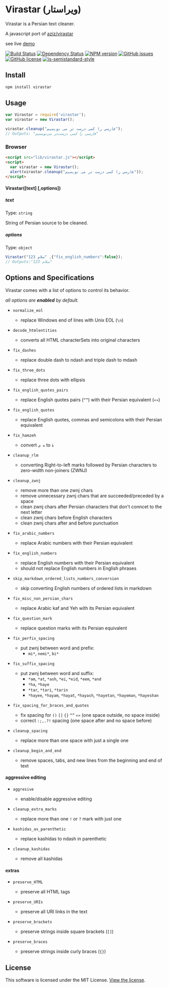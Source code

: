 # Virastar (ویراستار)
Virastar is a Persian text cleaner.

A javascript port of [aziz/virastar](https://github.com/aziz/virastar)

see live [demo](https://juvee.github.io/virastar/)

[![Build Status](https://img.shields.io/travis/juvee/virastar/master.svg?style=flat-square)](https://travis-ci.org/juvee/virastar)
[![Dependency Status](https://img.shields.io/david/juvee/virastar.svg?style=flat-square)](https://david-dm.org/juvee/virastar)
[![NPM version](https://img.shields.io/npm/v/virastar.svg?style=flat-square)](https://www.npmjs.com/package/virastar)
[![GitHub issues](https://img.shields.io/github/issues/juvee/virastar.svg?style=flat-square)](https://github.com/juvee/virastar/issues)
[![GitHub license](https://img.shields.io/badge/license-MIT-blue.svg?style=flat-square)](https://raw.githubusercontent.com/juvee/virastar/master/LICENSE)
[![js-semistandard-style](https://img.shields.io/badge/code%20style-semistandard-brightgreen.svg?style=flat-square)](https://github.com/Flet/semistandard)

## Install
``` bash
npm install virastar
```

## Usage
```js
var Virastar = require('virastar');
var virastar = new Virastar();

virastar.cleanup("فارسي را كمی درست تر می نويسيم");
// Outputs: "فارسی را کمی درست‌تر می‌نویسیم"
```

### Browser
```html
<script src="lib/virastar.js"></script>
<script>
  var virastar = new Virastar();
  alert(virastar.cleanup("فارسي را كمی درست تر می نويسيم"));
</script>
```

#### Virastar([text] [,options])

##### text
Type: `string`

String of Persian source to be cleaned.

##### options
Type: `object`

```js
Virastar("سلام 123" ,{"fix_english_numbers":false});
// Outputs:"سلام 123"
```

## Options and Specifications
Virastar comes with a list of options to control its behavior.

_all options are **enabled** by default._

* `normalize_eol`
	- replace Windows end of lines with Unix EOL (`\n`)


* `decode_htmlentities`
	- converts all HTML characterSets into original characters


* `fix_dashes`
	- replace double dash to ndash and triple dash to mdash


* `fix_three_dots`
	- replace three dots with ellipsis


* `fix_english_quotes_pairs`
	- replace English quotes pairs (`“”`) with their Persian equivalent (`«»`)


* `fix_english_quotes`
	- replace English quotes, commas and semicolons with their Persian equivalent


* `fix_hamzeh`
	- convert `ه ی` to `هٔ`


* `cleanup_rlm`
	- converting Right-to-left marks followed by Persian characters to zero-width non-joiners (ZWNJ)


* `cleanup_zwnj`
	- remove more than one zwnj chars  
	- remove unnecessary zwnj chars that are succeeded/preceded by a space  
	- clean zwnj chars after Persian characters that don't conncet to the next letter  
	- clean zwnj chars before English characters  
	- clean zwnj chars after and before punctuation  


* `fix_arabic_numbers`
	- replace Arabic numbers with their Persian equivalent


* `fix_english_numbers`
	- replace English numbers with their Persian equivalent
	- should not replace English numbers in English phrases


* `skip_markdown_ordered_lists_numbers_conversion`
	- skip converting English numbers of ordered lists in markdown


* `fix_misc_non_persian_chars`
	- replace Arabic kaf and Yeh with its Persian equivalent


* `fix_question_mark`
	- replace question marks with its Persian equivalent


* `fix_perfix_spacing`
	- put zwnj between word and prefix:
		- `mi*`, `nemi*`, `bi*`


* `fix_suffix_spacing`
	- put zwnj between word and suffix:
		- `*am`, `*at`, `*ash`, `*ei`, `*eid`, `*eem`, `*and`
		- `*ha`, `*haye`
		- `*tar`, `*tari`, `*tarin`
		- `*hayee`, `*hayam`, `*hayat`, `*hayash`, `*hayetan`, `*hayeman`, `*hayeshan`


* `fix_spacing_for_braces_and_quotes`
	- fix spacing for `()` `[]` `{}`  `“”` `«»` (one space outside, no space inside)
	- correct `:;,.?!` spacing (one space after and no space before)


* `cleanup_spacing`
	- replace more than one space with just a single one


* `cleanup_begin_and_end`
	- remove spaces, tabs, and new lines from the beginning and end of text

#### aggressive editing
* `aggresive`
	- enable/disable aggressive editing


* `cleanup_extra_marks`
	- replace more than one `!` or `?` mark with just one

* `kashidas_as_parenthetic`
	- replace kashidas to ndash in parenthetic

* `cleanup_kashidas`
	- remove all kashidas

#### extras
* `preserve_HTML`
	- preserve all HTML tags


* `preserve_URIs`
	- preserve all URI links in the text


* `preserve_brackets`
	- preserve strings inside square brackets (`[]`)


* `preserve_braces`
	- preserve strings inside curly braces (`{}`)

## License

This software is licensed under the MIT License. [View the license](LICENSE).
